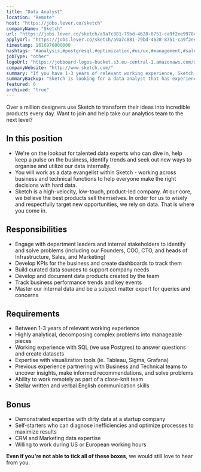 ```yaml
---
title: "Data Analyst"
location: "Remote"
host: "https://jobs.lever.co/sketch"
companyName: "Sketch"
url: "https://jobs.lever.co/sketch/a9a7c881-79bd-4628-8751-ca9f2ee9978c"
applyUrl: "https://jobs.lever.co/sketch/a9a7c881-79bd-4628-8751-ca9f2ee9978c/apply"
timestamp: 1616976000000
hashtags: "#analysis,#postgresql,#optimization,#ui/ux,#management,#sales,#crm,#marketing,#English"
jobType: "other"
logoUrl: "https://jobboard-logos-bucket.s3.eu-central-1.amazonaws.com/sketch"
companyWebsite: "http://www.sketch.com/"
summary: "If you have 1-3 years of relevant working experience, Sketch is looking for someone with your skillset."
summaryBackup: "Sketch is looking for a data analyst that has experience in: #marketing, #analysis, #ui/ux."
featured: 6
archived: "true"
---
```


Over a million designers use Sketch to transform their ideas into incredible products every day. Want to join and help take our analytics team to the next level? 

## In this position

*   We're on the lookout for talented data experts who can dive in, help keep a pulse on the business, identify trends and seek out new ways to organise and utilize our data internally.
*   You will work as a data evangelist within Sketch - working across business and technical functions to help everyone make the right decisions with hard data.
*   Sketch is a high-velocity, low-touch, product-led company. At our core, we believe the best products sell themselves. In order for us to wisely and respectfully target new opportunities, we rely on data. That is where you come in.

## Responsibilities

*   Engage with department leaders and internal stakeholders to identify and solve problems (including our Founders, COO, CTO, and heads of Infrastructure, Sales, and Marketing)
*   Develop KPIs for the business and create dashboards to track them
*   Build curated data sources to support company needs
*   Develop and document data products created by the team
*   Track business performance trends and key events
*   Master our internal data and be a subject matter expert for queries and concerns

## Requirements

*   Between 1-3 years of relevant working experience
*   Highly analytical, decomposing complex problems into manageable pieces
*   Working experience with SQL (we use Postgres) to answer questions and create datasets
*   Expertise with visualization tools (ie. Tableau, Sigma, Grafana)
*   Previous experience partnering with Business and Technical teams to uncover insights, make informed recommendations, and solve problems
*   Ability to work remotely as part of a close-knit team
*   Stellar written and verbal English communication skills

## Bonus

*   Demonstrated expertise with dirty data at a startup company
*   Self-starters who can diagnose inefficiencies and optimize processes to maximize results
*   CRM and Marketing data expertise
*   Willing to work during US or European working hours

**Even if you're not able to tick all of these boxes**, we would still love to hear from you.
